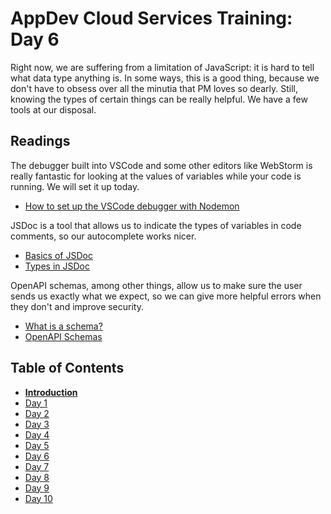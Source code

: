 # AppDev Cloud Services Training: Day 6

Right now, we are suffering from a limitation of JavaScript: it is hard to
tell what data type anything is. In some ways, this is a good thing, because
we don't have to obsess over all the minutia that PM loves so dearly. Still,
knowing the types of certain things can be really helpful. We have a few
tools at our disposal.

## Readings

The debugger built into VSCode and some other editors like WebStorm is really
fantastic for looking at the values of variables while your code is running.
We will set it up today.

* [How to set up the VSCode debugger with Nodemon](https://github.com/Microsoft/vscode-recipes/tree/master/nodemon)

JSDoc is a tool that allows us to indicate the types of variables in code
comments, so our autocomplete works nicer.

* [Basics of JSDoc](http://usejsdoc.org/about-getting-started.html#adding-documentation-comments-to-your-code)
* [Types in JSDoc](http://usejsdoc.org/tags-type.html)

OpenAPI schemas, among other things, allow us to make sure the user sends us
exactly what we expect, so we can give more helpful errors when they don't
and improve security.

* [What is a schema?](https://spacetelescope.github.io/understanding-json-schema/about.html)
* [OpenAPI Schemas](https://swagger.io/docs/specification/data-models/data-types/)

## Table of Contents

* [**Introduction**][intro]
* [Day 1][day1]
* [Day 2][day2]
* [Day 3][day3]
* [Day 4][day4]
* [Day 5][day5]
* [Day 6][day6]
* [Day 7][day7]
* [Day 8][day8]
* [Day 9][day9]
* [Day 10][day10]

[intro]: https://github.com/GrinnellAppDev/cloud-services-training
[day1]: https://github.com/GrinnellAppDev/cloud-services-training/tree/day-01
[day2]: https://github.com/GrinnellAppDev/cloud-services-training/tree/day-02
[day3]: https://github.com/GrinnellAppDev/cloud-services-training/tree/day-03
[day4]: https://github.com/GrinnellAppDev/cloud-services-training/tree/day-04
[day5]: https://github.com/GrinnellAppDev/cloud-services-training/tree/day-05
[day6]: https://github.com/GrinnellAppDev/cloud-services-training/tree/day-06
[day7]: https://github.com/GrinnellAppDev/cloud-services-training/tree/day-07
[day8]: https://github.com/GrinnellAppDev/cloud-services-training/tree/day-08
[day9]: https://github.com/GrinnellAppDev/cloud-services-training/tree/day-09
[day10]: https://github.com/GrinnellAppDev/cloud-services-training/tree/day-10
